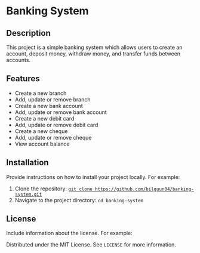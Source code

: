 # Banking System

## Description
This project is a simple banking system which allows users to create an account, deposit money, withdraw money, and transfer funds between accounts.

## Features
- Create a new branch
- Add, update or remove branch
- Create a new bank account
- Add, update or remove bank account
- Create a new debit card
- Add, update or remove debit card
- Create a new cheque
- Add, update or remove cheque
- View account balance

## Installation
Provide instructions on how to install your project locally. For example:

1. Clone the repository: [`git clone https://github.com/bilguun04/banking-system.git`](https://github.com/Bilguun04/Banking-System.git)
2. Navigate to the project directory: `cd banking-system`

## License
Include information about the license. For example:

Distributed under the MIT License. See `LICENSE` for more information.